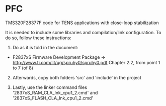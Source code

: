 # PFC
TMS320F28377F code for TENS applications with close-loop stabilization


It is needed to include some libraries and compilation/link configuration. To do so, follow these instructions:

1) Do as it is told in the document:
  - F2837xS Firmware Development Package
    -> http://www.ti.com/lit/ug/spruhy0/spruhy0.pdf
  Chapter 2.2, from point 1 to 7 (of 8)
  
2) Afterwards, copy both folders 'src' and 'include' in the project

3) Lastly, use the linker command files '2837xS_RAM_CLA_lnk_cpu1_2.cmd' and '2837xS_FLASH_CLA_lnk_cpu1_2.cmd'
